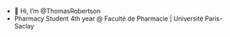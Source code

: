 - 👋 Hi, I’m @ThomasRobertson
- Pharmacy Student 4th year @ Faculté de Pharmacie | Université Paris-Saclay

<!---
ThomasRobertson/ThomasRobertson is a ✨ special ✨ repository because its `README.md` (this file) appears on your GitHub profile.
You can click the Preview link to take a look at your changes.
--->
